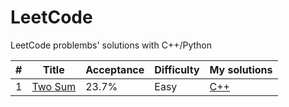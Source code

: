 # LeetCode
LeetCode problembs' solutions with C++/Python
 	
| # | Title | Acceptance | Difficulty | My solutions |
|---|-------|------------|------------|-------------|
| 1 | [Two Sum](https://leetcode.com/problems/two-sum/) | 23.7%  | Easy | [C++](https://github.com/flyi/LeetCode/blob/master/Algorithms/1.Two%20Sum.md) |

